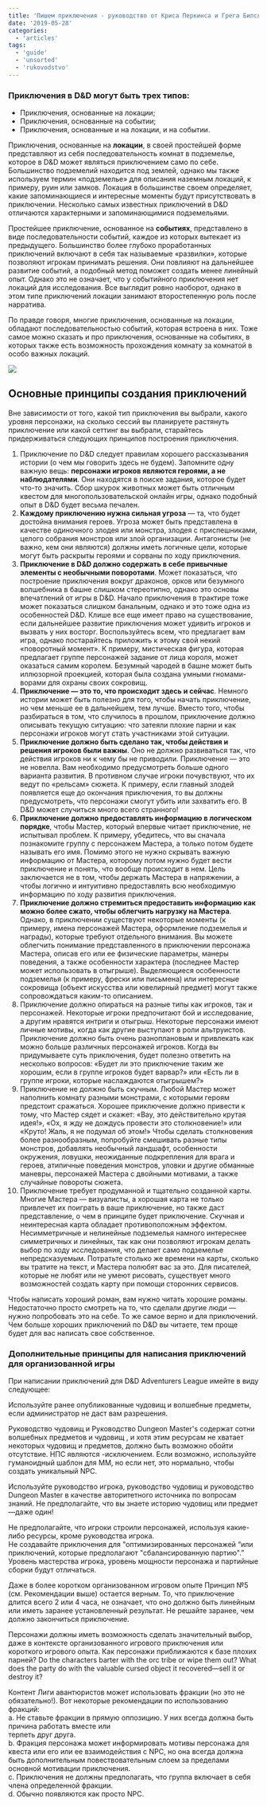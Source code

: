 ```yaml
---
title: 'Пишем приключения - руководство от Криса Перкинса и Грега Билсланда'
date: '2019-05-28'
categories:
  - 'articles'
tags:
  - 'guide'
  - 'unsorted'
  - 'rukovodstvo'
---
```


### Приключения в D&D могут быть трех типов:

- Приключения, основанные на локации;
- Приключения, основанные на событии;
- Приключения, основанные и на локации, и на событии.

Приключения, основанные на **локации**, в своей простейшей форме представляют из себя последовательность комнат в подземелье, которое в D&D может являться приключением само по себе. Большинство подземелий находится под землей, однако мы также используем термин «подземелье» для описания наземным локаций, к примеру, руин или замков. Локация в большинстве своем определяет, какие запоминающиеся и интересные моменты будут присутствовать в приключении. Несколько самых известных приключений в D&D отличаются характерными и запоминающимися подземельями.

Простейшее приключение, основанное на **событиях**, представлено в виде последовательности событий, каждое из которых вытекает из предыдущего. Большинство более глубоко проработанных приключений включают в себя так называемые «развилки», которые позволяют игрокам принимать решения. Они повлияют на дальнейшее развитие событий, а подобный метод поможет создать менее линейный опыт. Однако это не означает, что у событийного приключения нет локаций для исследования. Все выглядит ровно наоборот, однако в этом типе приключений локации занимают второстепенную роль после нарратива.

По правде говоря, многие приключения, основанные на локации, обладают последовательностью событий, которая встроена в них. Тоже самое можно сказать и про приключения, основанные на событиях, в которых также есть возможность прохождения комнату за комнатой в особо важных локаций.

![](https://pp.userapi.com/c844616/v844616724/119ea1/g7GVgmhIRp0.jpg)

## Основные принципы создания приключений

Вне зависимости от того, какой тип приключения вы выбрали, какого уровня персонажи, на сколько сессий вы планируете растянуть приключение или какой сеттинг вы выбрали, старайтесь придерживаться следующих принципов построения приключения.

1. Приключение по D&D следует правилам хорошего рассказывания истории (о чем мы говорить здесь не будем). Запомните одну важную вещь: **персонажи игроков являются героями, а не наблюдателями**. Они находятся в поиске задания, которое будет что-то значить. Сбор шкурок животных может быть отличным квестом для многопользовательской онлайн игры, однако подобный опыт в D&D будет весьма печален.
2. **Каждому приключению нужна сильная угроза** — та, что будет достойна внимания героев. Угроза может быть представлена в качестве одиночного злодея или монстра, злодея с приспешниками, целого собрания монстров или злой организации. Антагонисты (не важно, кем они являются) должны иметь логичные цели, которые могут быть раскрыты героями и сорваны по ходу приключения.
3. **Приключение в D&D должно содержать в себе привычные элементы с необычными поворотами**. Может показаться, что построение приключения вокруг драконов, орков или безумного волшебника в башне слишком стереотипно, однако это основы впечатлений от игры в D&D. Начало приключения в трактире тоже может показаться слишком банальным, однако и это тоже одна из особенностей D&D. Клише все еще имеет право на существование, если дальнейшее развитие приключения может удивить игроков и вызвать у них восторг. Воспользуйтесь всем, что предлагает вам игра, однако постарайтесь приложить к этому свой некий «поворотный момент». К примеру, мистическая фигура, которая предлагает группе персонажей задание от лица короля, может оказаться самим королем. Безумный чародей в башне может быть иллюзорной проекцией, которая была создана умными гномами-ворами для охраны своих сокровищ.
4. **Приключение — это то, что происходит здесь и сейчас**. Немного истории может быть полезно для того, чтобы начать приключение, но чем меньше ее в дальнейшем, тем лучше. Вместо того, чтобы разбираться в том, что случилось в прошлом, приключение должно описывать текущую ситуацию: что затеяли плохие парни и как персонажи игроков могут стать участниками этой ситуации.
5. **Приключение должно быть сделано так, чтобы действия и решения игроков были важны**. Оно не должно развиваться так, что действия игроков ни к чему бы не приводили. Приключение — это не новелла. Вам необходимо предусмотреть больше одного варианта развития. В противном случае игроки почувствуют, что их ведут по «рельсам» сюжета. К примеру, если главный злодей появляется еще до окончания приключения, то вы должны предусмотреть, что персонажи смогут убить или захватить его. В D&D может случиться много всего странного!
6. **Приключение должно предоставлять информацию в логическом порядке**, чтобы Мастер, который впервые читает приключение, не испытывал проблем. К примеру, убедитесь, что вы сначала познакомите группу с персонажем Мастера, а только потом будете называть его имя. Помимо этого не нужно скрывать важную информацию от Мастера, которому потом нужно будет вести приключение и понять, что вообще происходит в нем. Цель заключается не в том, чтобы держать Мастера в напряжении, а чтобы логично и интуитивно предоставлять всю необходимую информацию по ходу развития приключения.
7. **Приключение должно стремиться предоставить информацию как можно более сжато, чтобы облегчить нагрузку на Мастера**. Однако, в приключении существуют некоторые моменты (к примеру, имена персонажей Мастера, оформление подземелья и награды), которые требуют отдельного внимания. Вы можете облегчить понимание представленного в приключении персонажа Мастера, описав его или ее физические параметры, манеры поведения, а также особенности характера (последнее Мастер может использовать в отыгрыше). Выделяющиеся особенности подземелья (к примеру, фрески или письмена) или интересные сокровища (объект искусства или ювелирный предмет) могут также сопровождаться каким-то описанием.
8. Приключение должно опираться на разные типы как игроков, так и персонажей. Некоторые игроки предпочитают бой и исследование, а другим нравятся интриги и отыгрыш. Некоторые персонажи имеют личные мотивы, когда как другие выступают в роли альтруистов. Приключение должно быть очень разноплановым и привлекать как можно больше различных персонажей игроков. Когда вы придумываете суть приключения, будет полезно ответить на несколько вопросов: «Будет ли это приключение таким же хорошим, если в группе игроков будет варвар?» или «Есть ли в группе игроки, которые наслаждаются отыгрышем?»
9. Приключение не должно быть скучным. Любой Мастер может наполнить комнату разными монстрами, с которыми героям предстоит сражаться. Хорошее приключение должно привести к тому, что Мастер сядет и скажет: «Вау, это действительно крутая идея!», «Ох, я жду не дождусь провести это столкновение!» или «Круто! Жаль, я не подумал об этом!» Чтобы сделать столкновения более разнообразным, попробуйте смешивать разные типы монстров, добавлять необычный ландшафт, особенности окружения, ловушки, неожиданные подкрепления для врага и героев, атипичные поведения монстров, уловки и другие обманные маневры, персонажей Мастера с двойными мотивами, а также случайные повороты сюжета.
10. Приключение требует продуманной и тщательно созданной карты. Многие Мастера — визуалисты, а хорошая карта не только привлечет их поиграть в ваше приключение, но также даст представление, о чем в принципе будет приключение. Скучная и неинтересная карта обладает противоположным эффектом. Несимметричные и нелинейные подземелья намного интереснее симметричных и линейных, так как они позволяют игрокам делать выбор по ходу исследования, что делает само подземелье непредсказуемым. Потратьте столько же времени на карты, сколько вы тратите на текст, и Мастера полюбят вас за это. Для писателей, которые не любят или не умеют рисовать, существует много возможностей создать карту при помощи сторонних сервисов.

Чтобы написать хороший роман, вам нужно читать хорошие романы. Недостаточно просто смотреть на то, что сделали другие люди — нужно попробовать это на себе. То же самое верно и для приключений. Чем больше хороших приключений по D&D вы читаете, тем проще будет для вас написать свое собственное.

### **Дополнительные принципы для написания приключений для организованной игры**

При написании приключений для D&D Adventurers League имейте в виду следующее:

Используйте ранее опубликованные чудовищ и волшебные предметы, если администратор не даст вам разрешения.

Руководство чудовищ и Руководство Dungeon Master's содержат сотни волшебных предметов и чудовищ , и хотя этим ресурсам не хватает некоторых чудовищ и предметов, должно быть возможно обойти отсутствие. НПС являются -исключением. Если возможно, используйте гуманоидный шаблон для MM, но если нет, это нормально, чтобы создать уникальный NPC.

Используйте руководство игрока, руководство чудовищ и руководство Dungeon Master в качестве авторитетного источника по вопросам знаний. Не предполагайте, что вы знаете историю чудовищ или предмет—даже один!

Не предполагайте, что игроки строили персонажей, используя какие-либо ресурсы, кроме руководства игрока.  
Не создавайте приключения для "оптимизированных персонажей “или приключений, которые предполагают "сбалансированную партию".”  
Уровень мастерства игрока, уровень мощности персонажа и партийные сборки будут отличаться.

Даже в более коротком организованном игровом опыте Принцип №5 (см. Рекомендации выше) остается верным. То, что приключение длится всего 2 или 4 часа, не означает, что оно должно быть линейным или иметь заранее установленный результат. Не решайте заранее, чем должно закончиться приключение.

Персонажи должны иметь возможность сделать значительный выбор, даже в контексте организованного игрового приключения или короткого игрового опыта. Как персонажи приближаются к базе плохих парней? Do the characters barter with the orc tribe or wipe them out? What does the party do with the valuable cursed object it recovered—sell it or destroy it?

Контент Лиги авантюристов может использовать фракции (но это не обязательно!). Вот некоторые рекомендации по использованию фракций:  
a. Не ставьте фракции в прямую оппозицию. У них всегда должна быть причина работать вместе или  
терпеть друг друга.  
b. Фракция персонажа может информировать мотивы персонажа для квеста или его или ее взаимодействия с NPC, но она всегда должна быть дополнительным повествовательным слоем за пределами основной мотивации приключения.  
c. Приключения не должны предполагать, что группа включает в себя члена определенной фракции.  
d. Обычно появляются как просто NPC.
